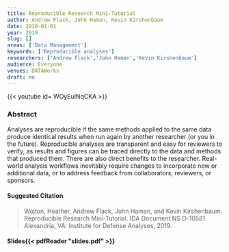 ```yaml
---
title: Reproducible Research Mini-Tutorial
author: Andrew Flack, John Haman, Kevin Kirshenbaum
date: 2019-01-01
year: 2019
slug: []
areas: ['Data Management']
keywords: ['Reproducible analyses']
researchers: ['Andrew Flack','John Haman','Kevin Kirshenbaum']
audience: Everyone
venues: DATAWorks
draft: no
---
```


{{< youtube id= WOyEulNqCKA >}}

### Abstract
Analyses are reproducible if the same methods applied to the same data produce identical results when run again by another researcher (or you in the future). Reproducible analyses are transparent and easy for reviewers to verify, as results and figures can be traced directly to the data and methods that produced them. There are also direct benefits to the researcher. Real-world analysis workflows inevitably require changes to incorporate new or additional data, or to address feedback from collaborators, reviewers, or sponsors.

#### Suggested Citation
> Wojton, Heather, Andrew Flack, John Haman, and Kevin Kirshenbaum. Reproducible Research Mini-Tutorial. IDA Document NS D-10581. Alexandria, VA: Institute for Defense Analyses, 2019.

#### Slides{{< pdfReader "slides.pdf" >}}




